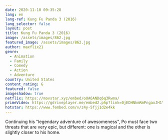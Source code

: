 ```yaml
---
date: 2020-11-10 09:35:28
lang: en
lang-ref: Kung Fu Panda 3 (2016)
lang_selector: false
layout: post
title: Kung Fu Panda 3 (2016)
image: /assets/images/862.jpg
featured_image: /assets/images/862.jpg
author: maxflix21
genre:
  - Animation
  - Family
  - Comedy
  - Action
  - Adventure
country: United States
content_rating: G
featured: false
imageshadow: true
netflix: https://movstar.xyz/embed/oUA6ANDq6q3Rwma/
primeVideo: https://gdriveplayer.me/embed2.php?link=0jEDHNkmRmPngaxJH1YjzQtFUOQlquTqy9oZCwd183SXsJHcwx29dFT82fPnHSyK4Fm3KsDq7UG4y0SGb%252Bpyq7JRkuusOSgVAJXZso7GZtSF8fWXXSQ9if6mDP2BJ1Gp4PYU%252FU%252B9QvNlSZGdUpAbVLmORGkF0ukDHMHVfsccaidz%252FCmJGWQZehgg2YKNzfSGI%253D
hotstar: https://www.fembed.com/v/z4y-5fjj1d2e4kk
---
```

Continuing his "legendary adventure of awesomeness", Po must face two threats that are very epic, but different: one is magical and the other is slightly closer to his home.